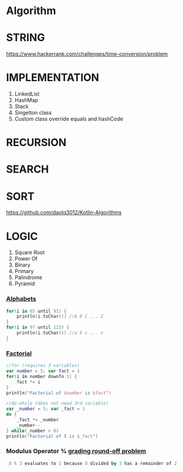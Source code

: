 # Algorithm

# STRING
https://www.hackerrank.com/challenges/time-conversion/problem

# IMPLEMENTATION

1. LinkedList
2. HashMap
3. Stack
4. Singelton class
5. Custom class override equals and hashCode

# RECURSION

# SEARCH

# SORT
https://github.com/daolq3012/Kotlin-Algorithms
# LOGIC

1. Square Root
2. Power Of
3. Binary
4. Primary
5. Palindrome
6. Pyramid

### [Alphabets](https://pl.kotl.in/zcI7ztf2b)
```kotlin
for(i in 65 until 91) {
    println(i.toChar()) //A B C ... Z
}
for(i in 97 until 123) {
    println(i.toChar()) //a b c ... z
}
```

### [Factorial](https://pl.kotl.in/wQATBU-j2)
```kotlin
//for (requires 3 variables)
var number = 5; var fact = 1
for(i in number downTo 1) {
    fact *= i
}
println("Factorial of $number is $fact")

//do-while (does not need 3rd variable)
var _number = 5; var _fact = 1
do {
    _fact *= _number
    _number--
} while(_number > 0)
println("Factorial of 5 is $_fact")
```

### Modulus Operator % [grading round-off problem](https://pl.kotl.in/E9BqWmJLJ)
```kotlin
 8 % 3 evaluates to 2 because 8 divided by 3 has a remainder of 2
```
